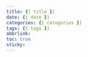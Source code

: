 ```yaml
---
title: {{ title }}
date: {{ date }}
categories: {{ categories }}
tags: {{ tags }}
abbrlink:  
toc: true
sticky:
---
```

